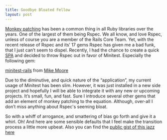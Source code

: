```yaml
---
title: Goodbye Bloated Fellow
layout: post
---
```


[Monkey patching][1] has been a common thing in all Ruby libraries over the years. One of the largest of them being Rspec. We all know, and love Rspec, unless of course you are a member of the Rails Core Team. Yet, with the recent release of Rspec and its’ 17 gems Rspec has given me a bad funk, that I just can’t seem to dispel. Recently, I had the chance to create a quick [SPA][3] and decided to throw Rspec out in favor of Minitest. Especially the following gem:

[minitest-rails][2] from [Mike Moore][4]

Due to the diminutive, and quick nature of the “application”, my current usage of Minitest has been slim. However, it was just installed in a new side project and hopefully I will be able to integrate it with any new or upcoming projects. It’s small, fun, and fast. Sure I introduce several other gems that add an element of monkey patching to the equation. Although, over-all I don’t miss anything about Rspec's seeming bloat.

So with a whiff of arrogance, and smattering of bias go forth and give it a whirl. Oh! And here are some sensible defaults that I feel make the transition process a little more upbeat. Also you can find the [public gist of this jazz here][5]

<script src="https://gist.github.com/braidn/b713c87758b3d62c4002.js"></script>


[1]: https://www.everlane.com/
[2]: http://rubygems.org/gems/minitest-rails
[3]: http://en.wikipedia.org/wiki/Single-page_application
[4]: https://twitter.com/blowmage
[5]: https://gist.github.com/braidn/b713c87758b3d62c4002
